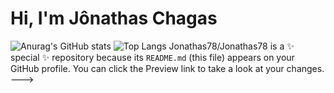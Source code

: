 # Hi, I'm Jônathas Chagas

![Anurag's GitHub stats](https://github-readme-stats.vercel.app/api?username=JonathasChagas&theme=dark&show_icons=true) ![Top Langs](https://github-readme-stats.vercel.app/api/top-langs/?username=JonathasChagas&theme=dark&layout=compact)
Jonathas78/Jonathas78 is a ✨ special ✨ repository because its `README.md` (this file) appears on your GitHub profile.
You can click the Preview link to take a look at your changes.
--->
